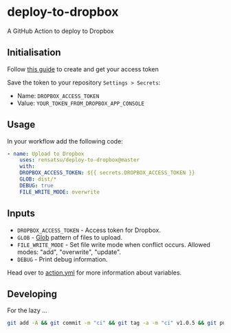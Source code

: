 # deploy-to-dropbox

A GitHub Action to deploy to Dropbox

## Initialisation

Follow [this guide](https://preventdirectaccess.com/docs/create-app-key-access-token-for-dropbox-account/#access-token) to create and get your access token

Save the token to your repository `Settings > Secrets`:

- Name: `DROPBOX_ACCESS_TOKEN`
- Value: `YOUR_TOKEN_FROM_DROPBOX_APP_CONSOLE`

## Usage

In your workflow add the following code:
```yaml
- name: Upload to Dropbox
    uses: rensatsu/deploy-to-dropbox@master
    with:
    DROPBOX_ACCESS_TOKEN: ${{ secrets.DROPBOX_ACCESS_TOKEN }}
    GLOB: dist/*
    DEBUG: true
    FILE_WRITE_MODE: overwrite
```

## Inputs

* `DROPBOX_ACCESS_TOKEN` - Access token for Dropbox.
* `GLOB` - [Glob](https://www.npmjs.com/package/glob) pattern of files to upload.
* `FILE_WRITE_MODE` - Set file write mode when conflict occurs. Allowed modes: "add", "overwrite", "update".
* `DEBUG` - Print debug information.

Head over to [action.yml](action.yml) for more information about variables.

## Developing

For the lazy ...
```bash
git add -A && git commit -m "ci" && git tag -a -m "ci" v1.0.5 && git push --follow-tags
```